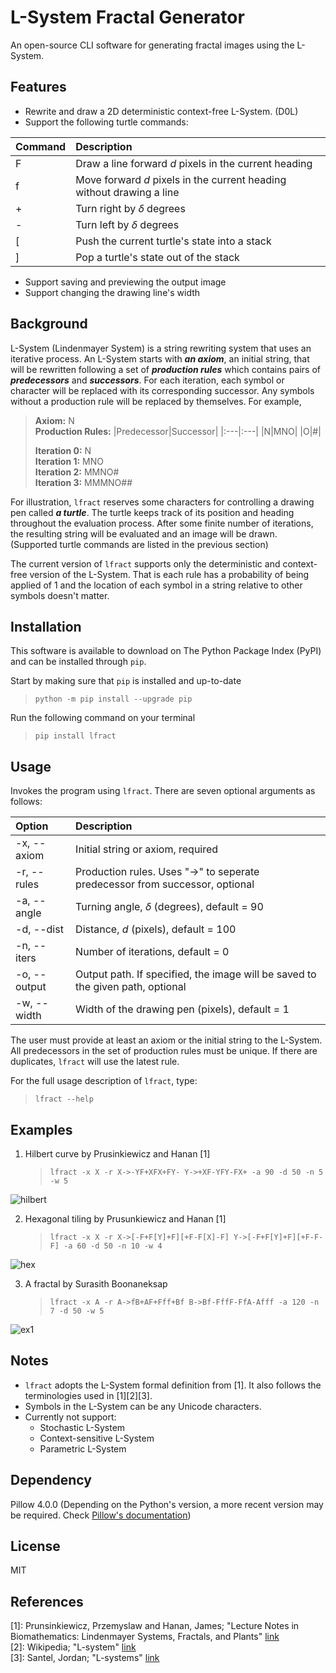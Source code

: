 
# L-System Fractal Generator

An open-source CLI software for generating fractal images using the L-System.

## Features

- Rewrite and draw a 2D deterministic context-free L-System. (D0L)
- Support the following turtle commands:

|  Command  | Description | 
| :-------- | :----------- |
| F         | Draw a line forward *d* pixels in the current heading|
| f         | Move forward *d* pixels in the current heading without drawing a line|
| +         | Turn right by *δ* degrees |
| -         | Turn left by *δ* degrees |
| [         | Push the current turtle's state into a stack |
| ]         | Pop a turtle's state out of the stack |

- Support saving and previewing the output image
- Support changing the drawing line's width

## Background


L-System (Lindenmayer System) is a string rewriting system that uses an iterative process. An L-System starts with ***an axiom***, an initial string, that will be rewritten following a set of ***production rules*** which contains pairs of ***predecessors*** and ***successors***. For each iteration, each symbol or character will be replaced with its corresponding successor. Any symbols without a production rule will be replaced by themselves. For example,

> **Axiom:** N  
> **Production Rules:**
> |Predecessor|Successor|
> |:---|:---|
> |N|MNO|
> |O|#|
>
> **Iteration 0:** N  
> **Iteration 1:** MNO  
> **Iteration 2:** MMNO#  
> **Iteration 3:** MMMNO##  

For illustration, ```lfract``` reserves some characters for controlling a drawing pen called ***a turtle***. The turtle keeps track of its position and heading throughout the evaluation process. After some finite number of iterations, the resulting string will be evaluated and an image will be drawn. (Supported turtle commands are listed in the previous section)  

The current version of ```lfract``` supports only the deterministic and context-free version of the L-System. That is each rule has a probability of being applied of 1 and the location of each symbol in a string relative to other symbols doesn't matter.

## Installation

This software is available to download on The Python Package Index (PyPI) and can be installed through ```pip```.  

Start by making sure that ```pip``` is installed and up-to-date
> ```python -m pip install --upgrade pip```

Run the following command on your terminal

> ```pip install lfract```

## Usage

Invokes the program using ```lfract```. There are seven optional arguments as follows:

| Option |Description|
| :--- | :----- |
| -x, --axiom  | Initial string or axiom, required |
| -r, --rules  | Production rules. Uses "->" to seperate predecessor from successor, optional |
| -a, --angle  | Turning angle, *δ* (degrees), default = 90 |
| -d, --dist   | Distance, *d* (pixels), default = 100 |
| -n, --iters  | Number of iterations, default = 0 |
| -o, --output | Output path. If specified, the image will be saved to the given path, optional |
| -w, --width  | Width of the drawing pen (pixels), default = 1 |

The user must provide at least an axiom or the initial string to the L-System. All predecessors in the set of production rules must be unique. If there are duplicates, ```lfract``` will use the latest rule.

For the full usage description of ```lfract```, type:
> ```lfract --help```

## Examples

1. Hilbert curve by Prusinkiewicz and Hanan [1]
   > ```lfract -x X -r X->-YF+XFX+FY- Y->+XF-YFY-FX+ -a 90 -d 50 -n 5 -w 5```

![hilbert](/images/hilbert.jpeg)

2. Hexagonal tiling by Prusunkiewicz and Hanan [1]
   > ```lfract -x X -r X->[-F+F[Y]+F][+F-F[X]-F] Y->[-F+F[Y]+F][+F-F-F] -a 60 -d 50 -n 10 -w 4```

![hex](/images/hex.jpeg)

3. A fractal by Surasith Boonaneksap
   > ```lfract -x A -r A->fB+AF+Fff+Bf B->Bf-FffF-FfA-Afff -a 120 -n 7 -d 50 -w 5```

![ex1](/images/ex1.jpeg)

## Notes

  - ```lfract``` adopts the L-System formal definition from [1]. It also follows the terminologies used in [1][2][3].
  - Symbols in the L-System can be any Unicode characters.
  - Currently not support:
    - Stochastic L-System
    - Context-sensitive L-System
    - Parametric L-System

## Dependency

Pillow 4.0.0 (Depending on the Python's version, a more recent version may be required. Check [Pillow's documentation](https://pillow.readthedocs.io/en/stable/installation.html#python-support))

## License

MIT

## References

[1]: Prunsinkiewicz, Przemyslaw and Hanan, James; "Lecture Notes in Biomathematics: Lindenmayer Systems, Fractals, and Plants" [link](http://algorithmicbotany.org/papers/lsfp.pdf)  
[2]: Wikipedia; "L-system" [link](https://en.wikipedia.org/wiki/L-system)  
[3]: Santel, Jordan; "L-systems" [link](https://jsantell.com/l-systems/)  